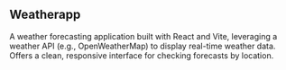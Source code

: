 ## Weatherapp

A weather forecasting application built with React and Vite, leveraging a weather API (e.g., OpenWeatherMap) to display real-time weather data. Offers a clean, responsive interface for checking forecasts by location.
